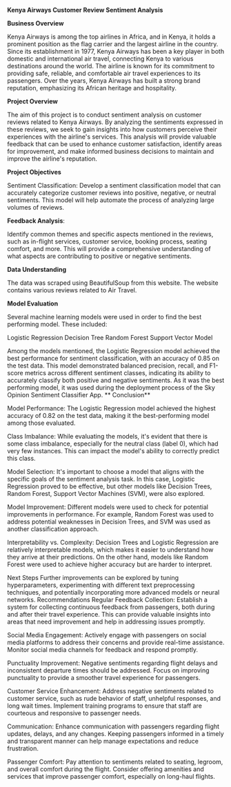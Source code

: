 **Kenya Airways Customer Review Sentiment Analysis**

**Business Overview**


Kenya Airways is among the top airlines in Africa, and in Kenya, it holds a prominent position as the flag carrier and the largest airline in the country. Since its establishment in 1977, Kenya Airways has been a key player in both domestic and international air travel, connecting Kenya to various destinations around the world. The airline is known for its commitment to providing safe, reliable, and comfortable air travel experiences to its passengers. Over the years, Kenya Airways has built a strong brand reputation, emphasizing its African heritage and hospitality.

**Project Overview**

The aim of this project is to conduct sentiment analysis on customer reviews related to Kenya Airways. By analyzing the sentiments expressed in these reviews, we seek to gain insights into how customers perceive their experiences with the airline's services. This analysis will provide valuable feedback that can be used to enhance customer satisfaction, identify areas for improvement, and make informed business decisions to maintain and improve the airline's reputation.

**Project Objectives**

Sentiment Classification: Develop a sentiment classification model that can accurately categorize customer reviews into positive, negative, or neutral sentiments. This model will help automate the process of analyzing large volumes of reviews.

**Feedback Analysis**:

Identify common themes and specific aspects mentioned in the reviews, such as in-flight services, customer service, booking process, seating comfort, and more. This will provide a comprehensive understanding of what aspects are contributing to positive or negative sentiments.

**Data Understanding**

The data was scraped using BeautifulSoup from this website. The website contains various reviews related to Air Travel.

**Model Evaluation**

Several machine learning models were used in order to find the best performing model. These included:

Logistic Regression
Decision Tree
Random Forest
Support Vector Model



Among the models mentioned, the Logistic Regression model achieved the best performance for sentiment classification, with an accuracy of 0.85 on the test data. This model demonstrated balanced precision, recall, and F1-score metrics across different sentiment classes, indicating its ability to accurately classify both positive and negative sentiments. As it was the best performing model, it was used during the deployment process of the Sky Opinion Sentiment Classifier App.
**
Conclusion**

Model Performance: The Logistic Regression model achieved the highest accuracy of 0.82 on the test data, making it the best-performing model among those evaluated.

Class Imbalance: While evaluating the models, it's evident that there is some class imbalance, especially for the neutral class (label 0), which had very few instances. This can impact the model's ability to correctly predict this class.

Model Selection: It's important to choose a model that aligns with the specific goals of the sentiment analysis task. In this case, Logistic Regression proved to be effective, but other models like Decision Trees, Random Forest, Support Vector Machines (SVM),  were also explored.

Model Improvement: Different models were used to check for potential improvements in performance. For example, Random Forest was used to address potential weaknesses in Decision Trees, and SVM was used as another classification approach.

Interpretability vs. Complexity: Decision Trees and Logistic Regression are relatively interpretable models, which makes it easier to understand how they arrive at their predictions. On the other hand, models like Random Forest were used to achieve higher accuracy but are harder to interpret.

Next Steps
Further improvements can be explored by tuning hyperparameters, experimenting with different text preprocessing techniques, and potentially incorporating more advanced models or neural networks.
Recommendations
Regular Feedback Collection: Establish a system for collecting continuous feedback from passengers, both during and after their travel experience. This can provide valuable insights into areas that need improvement and help in addressing issues promptly.

Social Media Engagement: Actively engage with passengers on social media platforms to address their concerns and provide real-time assistance. Monitor social media channels for feedback and respond promptly.

Punctuality Improvement: Negative sentiments regarding flight delays and inconsistent departure times should be addressed. Focus on improving punctuality to provide a smoother travel experience for passengers.

Customer Service Enhancement: Address negative sentiments related to customer service, such as rude behavior of staff, unhelpful responses, and long wait times. Implement training programs to ensure that staff are courteous and responsive to passenger needs.

Communication: Enhance communication with passengers regarding flight updates, delays, and any changes. Keeping passengers informed in a timely and transparent manner can help manage expectations and reduce frustration.

Passenger Comfort: Pay attention to sentiments related to seating, legroom, and overall comfort during the flight. Consider offering amenities and services that improve passenger comfort, especially on long-haul flights.

